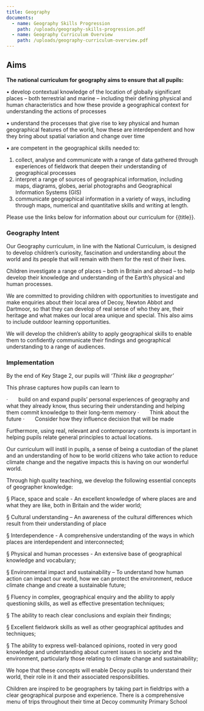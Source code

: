 ```yaml
---
title: Geography
documents:
  - name: Geography Skills Progression
    path: /uploads/geography-skills-progression.pdf
  - name: Geography Curriculum Overview
    path: /uploads/geography-curriculum-overview.pdf
---
```

## Aims

**The national curriculum for geography aims to ensure that all pupils:** 

•	develop contextual knowledge of the location of globally significant places – both terrestrial and marine – including their defining physical and human characteristics and how these provide a geographical context for understanding the actions of processes

•	 understand the processes that give rise to key physical and human geographical features of the world, how these are interdependent and how they bring about spatial variation and change over time 

•	are competent in the geographical skills needed to: 

1. collect, analyse and communicate with a range of data gathered through experiences of fieldwork that deepen their understanding of geographical processes 
2. interpret a range of sources of geographical information, including maps, diagrams, globes, aerial photographs and Geographical Information Systems (GIS) 
3. communicate geographical information in a variety of ways, including through maps, numerical and quantitative skills and writing at length.

Please use the links below for information about our curriculum for {{title}}.

### **Geography Intent**

Our Geography curriculum, in line with the National Curriculum, is designed to develop children’s curiosity, fascination and understanding about the world and its people that will remain with them for the rest of their lives.

Children investigate a range of places – both in Britain and abroad – to help develop their knowledge and understanding of the Earth’s physical and human processes.

We are committed to providing children with opportunities to investigate and make enquiries about their local area of Decoy, Newton Abbot and Dartmoor, so that they can develop of real sense of who they are, their heritage and what makes our local area unique and special. This also aims to include outdoor learning opportunities.

We will develop the children’s ability to apply geographical skills to enable them to confidently communicate their findings and geographical understanding to a range of audiences.

### Implementation

By the end of Key Stage 2, our pupils will *‘Think like a geographer’*

This phrase captures how pupils can learn to

<!--\[if !supportLists]-->·       <!--\[endif]-->build on and expand pupils’ personal experiences of geography and what they already know, thus securing their understanding and helping them commit knowledge to their long-term memory

<!--\[if !supportLists]-->·       <!--\[endif]-->Think about the future

<!--\[if !supportLists]-->·       <!--\[endif]-->Consider how they influence decision that will be made

Furthermore, using real, relevant and contemporary contexts is important in helping pupils relate general principles to actual locations.

Our curriculum will instil in pupils, a sense of being a custodian of the planet and an understanding of how to be world citizens who take action to reduce climate change and the negative impacts this is having on our wonderful world.

Through high quality teaching, we develop the following essential concepts of geographer knowledge:

§ Place, space and scale - An excellent knowledge of where places are and what they are like, both in Britain and the wider world;

§ Cultural understanding – An awareness of the cultural differences which result from their understanding of place

§ Interdependence - A comprehensive understanding of the ways in which places are interdependent and interconnected;

§ Physical and human processes - An extensive base of geographical knowledge and vocabulary;

§ Environmental impact and sustainability – To understand how human action can impact our world, how we can protect the environment, reduce climate change and create a sustainable future;

§ Fluency in complex, geographical enquiry and the ability to apply questioning skills, as well as effective presentation techniques;

§ The ability to reach clear conclusions and explain their findings;

§ Excellent fieldwork skills as well as other geographical aptitudes and techniques;

§ The ability to express well-balanced opinions, rooted in very good knowledge and understanding about current issues in society and the environment, particularly those relating to climate change and sustainability;

We hope that these concepts will enable Decoy pupils to understand their world, their role in it and their associated responsibilities.

Children are inspired to be geographers by taking part in fieldtrips with a clear geographical purpose and experience. There is a comprehensive menu of trips throughout their time at Decoy community Primary School